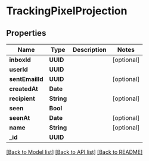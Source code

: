 # TrackingPixelProjection

## Properties
Name | Type | Description | Notes
------------ | ------------- | ------------- | -------------
**inboxId** | **UUID** |  | [optional] 
**userId** | **UUID** |  | 
**sentEmailId** | **UUID** |  | [optional] 
**createdAt** | **Date** |  | 
**recipient** | **String** |  | [optional] 
**seen** | **Bool** |  | 
**seenAt** | **Date** |  | [optional] 
**name** | **String** |  | [optional] 
**_id** | **UUID** |  | 

[[Back to Model list]](../README#documentation-for-models) [[Back to API list]](../README#documentation-for-api-endpoints) [[Back to README]](../README)


